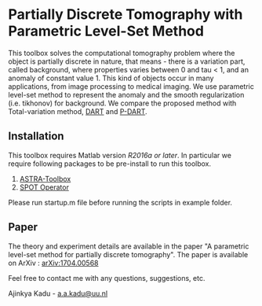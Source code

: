 Partially Discrete Tomography with Parametric Level-Set Method
==========================================

This toolbox solves the computational tomography problem where the object is partially discrete
in nature, that means - there is a variation part, called background, where properties varies between 0 and tau < 1, and an anomaly of constant value 1. This kind of objects occur in many applications, from image processing to medical imaging. We use parametric level-set method to represent the anomaly and the smooth regularization (i.e. tikhonov) for background. We compare the proposed method with Total-variation method, [DART](http://ieeexplore.ieee.org/document/5738333/)
and [P-DART](https://www.ncbi.nlm.nih.gov/pubmed/22417923).

Installation
------------

This toolbox requires Matlab version *R2016a or later*.  In
particular we require following packages to be pre-install to run this toolbox.

1. [ASTRA-Toolbox](https://github.com/astra-toolbox/astra-toolbox)  
2. [SPOT Operator](https://github.com/mpf/spot)  

Please run startup.m file before running the scripts in example folder.

Paper
------------

The theory and experiment details are available in the paper "A parametric level-set method for partially discrete tomography". The paper is available on ArXiv : [arXiv:1704.00568](https://arxiv.org/abs/1704.00568)


Feel free to contact me with any questions, suggestions, etc.

Ajinkya Kadu - [a.a.kadu@uu.nl](a.a.kadu@uu.nl)
